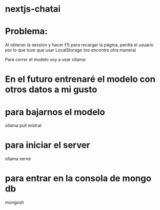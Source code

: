 # nextjs-chatai
# Problema: 
Al obtener la session y hacer F5 para recargar la página, perdía el usuario
por lo que tuve que usar LocalStorage (no encontre otra manera)

Para correr el modelo voy a usar ollama:

# En el futuro entrenaré el modelo con otros datos a mi gusto

# para bajarnos el modelo 
ollama pull mistral

# para iniciar el server
ollama serve 

# para entrar en la consola de mongo db
mongosh
